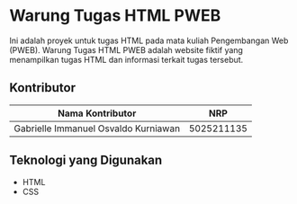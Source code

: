 # Warung Tugas HTML PWEB

Ini adalah proyek untuk tugas HTML pada mata kuliah Pengembangan Web (PWEB). Warung Tugas HTML PWEB adalah website fiktif yang menampilkan tugas HTML dan informasi terkait tugas tersebut.

## Kontributor

| Nama Kontributor | NRP |
|------------------|-----|
| Gabrielle Immanuel Osvaldo Kurniawan | 5025211135 |

## Teknologi yang Digunakan

- HTML
- CSS


